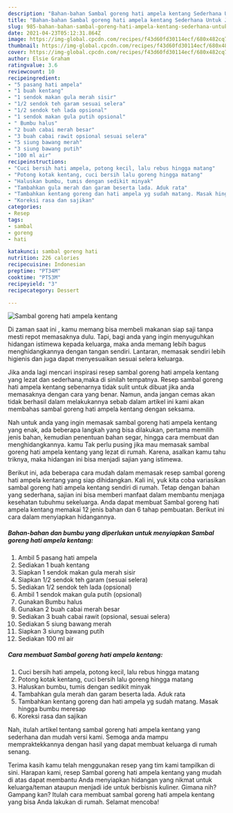 ```yaml
---
description: "Bahan-bahan Sambal goreng hati ampela kentang Sederhana Untuk Jualan"
title: "Bahan-bahan Sambal goreng hati ampela kentang Sederhana Untuk Jualan"
slug: 985-bahan-bahan-sambal-goreng-hati-ampela-kentang-sederhana-untuk-jualan
date: 2021-04-23T05:12:31.864Z
image: https://img-global.cpcdn.com/recipes/f43d60fd30114ecf/680x482cq70/sambal-goreng-hati-ampela-kentang-foto-resep-utama.jpg
thumbnail: https://img-global.cpcdn.com/recipes/f43d60fd30114ecf/680x482cq70/sambal-goreng-hati-ampela-kentang-foto-resep-utama.jpg
cover: https://img-global.cpcdn.com/recipes/f43d60fd30114ecf/680x482cq70/sambal-goreng-hati-ampela-kentang-foto-resep-utama.jpg
author: Elsie Graham
ratingvalue: 3.6
reviewcount: 10
recipeingredient:
- "5 pasang hati ampela"
- "1 buah kentang"
- "1 sendok makan gula merah sisir"
- "1/2 sendok teh garam sesuai selera"
- "1/2 sendok teh lada opsional"
- "1 sendok makan gula putih opsional"
- " Bumbu halus"
- "2 buah cabai merah besar"
- "3 buah cabai rawit opsional sesuai selera"
- "5 siung bawang merah"
- "3 siung bawang putih"
- "100 ml air"
recipeinstructions:
- "Cuci bersih hati ampela, potong kecil, lalu rebus hingga matang"
- "Potong kotak kentang, cuci bersih lalu goreng hingga matang"
- "Haluskan bumbu, tumis dengan sedikit minyak"
- "Tambahkan gula merah dan garam beserta lada. Aduk rata"
- "Tambahkan kentang goreng dan hati ampela yg sudah matang. Masak hingga bumbu meresap"
- "Koreksi rasa dan sajikan"
categories:
- Resep
tags:
- sambal
- goreng
- hati

katakunci: sambal goreng hati 
nutrition: 226 calories
recipecuisine: Indonesian
preptime: "PT34M"
cooktime: "PT53M"
recipeyield: "3"
recipecategory: Dessert

---
```



![Sambal goreng hati ampela kentang](https://img-global.cpcdn.com/recipes/f43d60fd30114ecf/680x482cq70/sambal-goreng-hati-ampela-kentang-foto-resep-utama.jpg)

Di zaman  saat ini , kamu memang bisa membeli makanan siap saji tanpa mesti repot memasaknya dulu. Tapi, bagi anda yang ingin menyuguhkan hidangan istimewa kepada keluarga, maka anda memang lebih bagus menghidangkannya dengan tangan sendiri. Lantaran, memasak sendiri lebih higienis dan juga dapat menyesuaikan sesuai selera keluarga.

Jika anda lagi mencari inspirasi resep sambal goreng hati ampela kentang yang lezat dan sederhana,maka di sinilah tempatnya. Resep sambal goreng hati ampela kentang  sebenarnya tidak sulit untuk dibuat jika anda memasaknya dengan cara yang benar. Namun, anda jangan cemas akan tidak berhasil dalam melakukannya 
sebab dalam artikel ini kami akan membahas sambal goreng hati ampela kentang dengan seksama.  



Nah untuk anda yang ingin memasak sambal goreng hati ampela kentang yang enak, ada beberapa langkah yang bisa dilakukan, pertama memilih jenis bahan, kemudian penentuan bahan segar, hingga cara membuat dan menghidangkannya. kamu Tak perlu pusing jika mau memasak sambal goreng hati ampela kentang yang lezat di rumah. Karena, asalkan kamu  tahu triknya, maka hidangan ini bisa menjadi sajian yang istimewa.

Berikut ini, ada beberapa cara mudah dalam memasak resep sambal goreng hati ampela kentang yang siap dihidangkan. Kali ini, yuk kita coba variasikan sambal goreng hati ampela kentang sendiri di rumah. Tetap dengan bahan yang sederhana, sajian ini bisa memberi manfaat dalam membantu menjaga kesehatan tubuhmu sekeluarga. Anda dapat membuat Sambal goreng hati ampela kentang memakai 12 jenis bahan dan 6 tahap pembuatan. Berikut ini cara dalam menyiapkan hidangannya.

<!--inarticleads1-->

##### Bahan-bahan dan bumbu yang diperlukan untuk menyiapkan Sambal goreng hati ampela kentang:

1. Ambil 5 pasang hati ampela
1. Sediakan 1 buah kentang
1. Siapkan 1 sendok makan gula merah sisir
1. Siapkan 1/2 sendok teh garam (sesuai selera)
1. Sediakan 1/2 sendok teh lada (opsional)
1. Ambil 1 sendok makan gula putih (opsional)
1. Gunakan  Bumbu halus
1. Gunakan 2 buah cabai merah besar
1. Sediakan 3 buah cabai rawit (opsional, sesuai selera)
1. Sediakan 5 siung bawang merah
1. Siapkan 3 siung bawang putih
1. Sediakan 100 ml air




<!--inarticleads2-->

##### Cara membuat Sambal goreng hati ampela kentang:

1. Cuci bersih hati ampela, potong kecil, lalu rebus hingga matang
1. Potong kotak kentang, cuci bersih lalu goreng hingga matang
1. Haluskan bumbu, tumis dengan sedikit minyak
1. Tambahkan gula merah dan garam beserta lada. Aduk rata
1. Tambahkan kentang goreng dan hati ampela yg sudah matang. Masak hingga bumbu meresap
1. Koreksi rasa dan sajikan




Nah, itulah artikel tentang  sambal goreng hati ampela kentang  yang sederhana dan mudah versi kami. Semoga anda mampu mempraktekkannya dengan hasil yang dapat membuat keluarga di rumah senang. 

Terima kasih kamu telah menggunakan resep yang tim kami tampilkan di sini. Harapan kami, resep  Sambal goreng hati ampela kentang yang mudah di atas dapat membantu Anda menyiapkan hidangan yang nikmat untuk keluarga/teman ataupun menjadi ide untuk berbisnis kuliner. Gimana nih? Gampang kan? Itulah cara membuat sambal goreng hati ampela kentang yang bisa Anda lakukan di rumah. Selamat mencoba!

